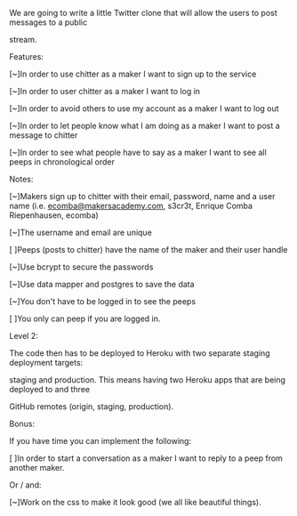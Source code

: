
We are going to write a little Twitter clone that will allow the users to post messages to a public

stream.

Features:

[~]In order to use chitter as a maker I want to sign up to the service

[~]In order to user chitter as a maker I want to log in

[~]In order to avoid others to use my account as a maker I want to log out

[~]In order to let people know what I am doing as a maker I want to post a message to chitter

[~]In order to see what people have to say as a maker I want to see all peeps in chronological order

Notes:

[~]Makers sign up to chitter with their email, password, name and a user name (i.e. ecomba@makersacademy.com, s3cr3t, Enrique Comba Riepenhausen, ecomba)

[~]The username and email are unique

[ ]Peeps (posts to chitter) have the name of the maker and their user handle

[~]Use bcrypt to secure the passwords

[~]Use data mapper and postgres to save the data

[~]You don't have to be logged in to see the peeps

[ ]You only can peep if you are logged in.

Level 2:

The code then has to be deployed to Heroku with two separate staging deployment targets:

staging and production. This means having two Heroku apps that are being deployed to and three

GitHub remotes (origin, staging, production).

Bonus:

If you have time you can implement the following:

[ ]In order to start a conversation as a maker I want to reply to a peep from another maker.

Or / and:

[~]Work on the css to make it look good (we all like beautiful things).
